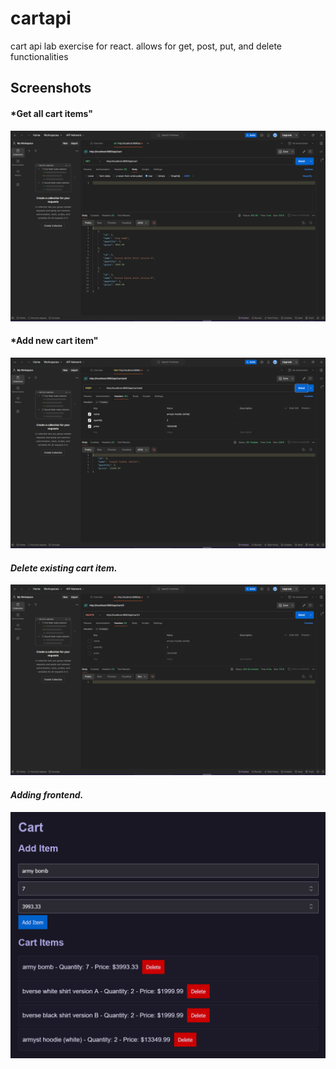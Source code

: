 # cartapi
cart api lab exercise for react. allows for get, post, put, and delete functionalities

## Screenshots

#### *Get all cart items"
![Screenshot of get testing through postman](screenshots/get_screenshot.png)

#### *Add new cart item"
![Screenshot of post testing through postman](screenshots/post_screenshot.png)

#### *Delete existing cart item.*
![Screenshot of delete testing through postman](screenshots/delete_screenshot.png)

#### *Adding frontend.*
![Screenshot of delete testing through postman](screenshots/frontend.png)
